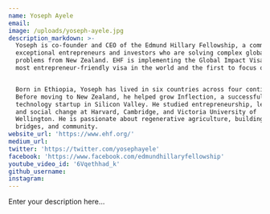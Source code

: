 ```yaml
---
name: Yoseph Ayele
email:
image: /uploads/yoseph-ayele.jpg
description_markdown: >-
  Yoseph is co-founder and CEO of the Edmund Hillary Fellowship, a community of
  exceptional entrepreneurs and investors who are solving complex global
  problems from New Zealand. EHF is implementing the Global Impact Visa – the
  most entrepreneur-friendly visa in the world and the first to focus on impact.


  Born in Ethiopia, Yoseph has lived in six countries across four continents.
  Before moving to New Zealand, he helped grow Inflection, a successful
  technology startup in Silicon Valley. He studied entrepreneurship, leadership
  and social change at Harvard, Cambridge, and Victoria University of
  Wellington. He is passionate about regenerative agriculture, building cultural
  bridges, and community.
website_url: 'https://www.ehf.org/'
medium_url:
twitter: 'https://twitter.com/yosephayele'
facebook: 'https://www.facebook.com/edmundhillaryfellowship'
youtube_video_id: '6Vqethhad_k'
github_username:
instagram:
---
```


Enter your description here...
